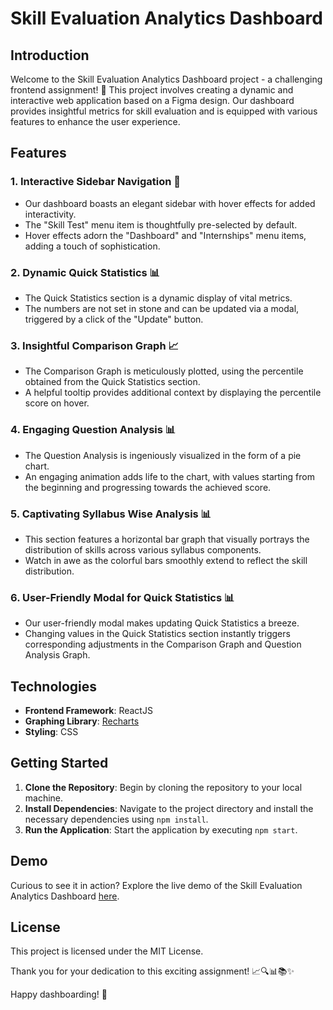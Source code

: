 # Skill Evaluation Analytics Dashboard

## Introduction
Welcome to the Skill Evaluation Analytics Dashboard project - a challenging frontend assignment! 🚀 This project involves creating a dynamic and interactive web application based on a Figma design. Our dashboard provides insightful metrics for skill evaluation and is equipped with various features to enhance the user experience.

## Features

### 1. Interactive Sidebar Navigation 📌
- Our dashboard boasts an elegant sidebar with hover effects for added interactivity.
- The "Skill Test" menu item is thoughtfully pre-selected by default.
- Hover effects adorn the "Dashboard" and "Internships" menu items, adding a touch of sophistication.

### 2. Dynamic Quick Statistics 📊
- The Quick Statistics section is a dynamic display of vital metrics.
- The numbers are not set in stone and can be updated via a modal, triggered by a click of the "Update" button.

### 3. Insightful Comparison Graph 📈
- The Comparison Graph is meticulously plotted, using the percentile obtained from the Quick Statistics section.
- A helpful tooltip provides additional context by displaying the percentile score on hover.

### 4. Engaging Question Analysis 📊
- The Question Analysis is ingeniously visualized in the form of a pie chart.
- An engaging animation adds life to the chart, with values starting from the beginning and progressing towards the achieved score.

### 5. Captivating Syllabus Wise Analysis 📊
- This section features a horizontal bar graph that visually portrays the distribution of skills across various syllabus components.
- Watch in awe as the colorful bars smoothly extend to reflect the skill distribution.

### 6. User-Friendly Modal for Quick Statistics 📊
- Our user-friendly modal makes updating Quick Statistics a breeze.
- Changing values in the Quick Statistics section instantly triggers corresponding adjustments in the Comparison Graph and Question Analysis Graph.

## Technologies
- **Frontend Framework**: ReactJS
- **Graphing Library**: [Recharts](https://recharts.org/)
- **Styling**: CSS

## Getting Started
1. **Clone the Repository**: Begin by cloning the repository to your local machine.
2. **Install Dependencies**: Navigate to the project directory and install the necessary dependencies using `npm install`.
3. **Run the Application**: Start the application by executing `npm start`.

## Demo
Curious to see it in action? Explore the live demo of the Skill Evaluation Analytics Dashboard [here](https://darshananandu.github.io/Frontend-Assignment-1/).

## License
This project is licensed under the MIT License.

Thank you for your dedication to this exciting assignment! 📈🔍📊📚✨

Happy dashboarding! 🚀